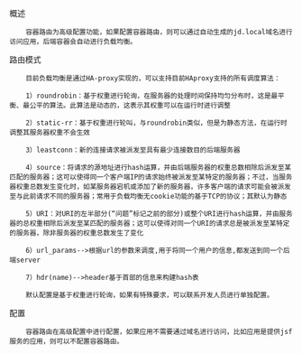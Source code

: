 概述

		容器路由为高级配置功能，如果配置容器路由，则可以通过自动生成的jd.local域名进行访问应用，后端容器会自动进行负载均衡。

路由模式

		目前负载均衡是通过HA-proxy实现的，可以支持目前HAproxy支持的所有调度算法：

		1）roundrobin：基于权重进行轮询，在服务器的处理时间保持均匀分布时，这是最平衡、最公平的算法。此算法是动态的，这表示其权重可以在运行时进行调整

		2）static-rr：基于权重进行轮叫，与roundrobin类似，但是为静态方法，在运行时调整其服务器权重不会生效

		3）leastconn：新的连接请求被派发至具有最少连接数目的后端服务器

		4）source：将请求的源地址进行hash运算，并由后端服务器的权重总数相除后派发至某匹配的服务器；这可以使得同一个客户端IP的请求始终被派发至某特定的服务器；不过，当服务器权重总数发生变化时，如某服务器宕机或添加了新的服务器，许多客户端的请求可能会被派发至与此前请求不同的服务器；常用于负载均衡无cookie功能的基于TCP的协议；其默认为静态

		5）URI：对URI的左半部分(“问题”标记之前的部分)或整个URI进行hash运算，并由服务器的总权重相除后派发至某匹配的服务器；这可以使得对同一个URI的请求总是被派发至某特定的服务器，除非服务器的权重总数发生了变化

		6）url_params-->根据url的参数来调度,用于将同一个用户的信息,都发送到同一个后端server

		7）hdr(name)-->header基于首部的信息来构建hash表

		默认配置是基于权重进行轮询，如果有特殊要求，可以联系开发人员进行单独配置。

配置

		容器路由在高级配置中进行配置，如果应用不需要通过域名进行访问，比如应用是提供jsf服务的应用，则可以不配置容器路由。
